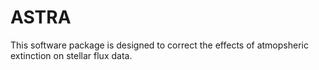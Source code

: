 # ASTRA

This software package is designed to correct the effects of atmopsheric extinction on stellar flux data.


